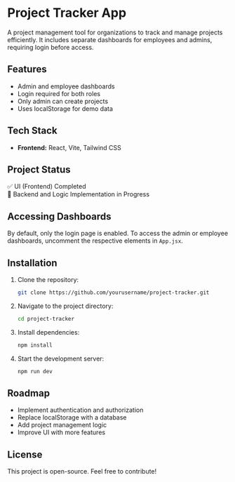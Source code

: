 # Project Tracker App  

A project management tool for organizations to track and manage projects efficiently. It includes separate dashboards for employees and admins, requiring login before access.  

## Features  
- Admin and employee dashboards  
- Login required for both roles  
- Only admin can create projects  
- Uses localStorage for demo data  

## Tech Stack  
- **Frontend:** React, Vite, Tailwind CSS  

## Project Status  
✅ UI (Frontend) Completed  
🚧 Backend and Logic Implementation in Progress  

## Accessing Dashboards  
By default, only the login page is enabled. To access the admin or employee dashboards, uncomment the respective elements in `App.jsx`.  

## Installation  
1. Clone the repository:  
   ```sh
   git clone https://github.com/yourusername/project-tracker.git
   ```  
2. Navigate to the project directory:  
   ```sh
   cd project-tracker
   ```  
3. Install dependencies:  
   ```sh
   npm install
   ```  
4. Start the development server:  
   ```sh
   npm run dev
   ```  

## Roadmap  
- Implement authentication and authorization  
- Replace localStorage with a database  
- Add project management logic  
- Improve UI with more features  

## License  
This project is open-source. Feel free to contribute! 
